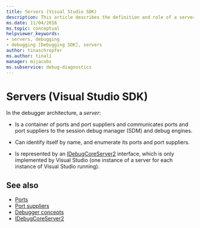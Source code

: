 ```yaml
---
title: Servers (Visual Studio SDK)
description: This article describes the definition and role of a server in the debugger architecture in Visual Studio.
ms.date: 11/04/2016
ms.topic: conceptual
helpviewer_keywords:
- servers, debugging
- debugging [Debugging SDK], servers
author: tinaschrepfer
ms.author: tinali
manager: mijacobs
ms.subservice: debug-diagnostics
---
```

# Servers (Visual Studio SDK)

In the debugger architecture, a *server*:

- Is a container of ports and port suppliers and communicates ports and port suppliers to the session debug manager (SDM) and debug engines.

- Can identify itself by name, and enumerate its ports and port suppliers.

- Is represented by an [IDebugCoreServer2](../../extensibility/debugger/reference/idebugcoreserver2.md) interface, which is only implemented by Visual Studio (one instance of a server for each instance of Visual Studio running).

## See also
- [Ports](../../extensibility/debugger/ports.md)
- [Port suppliers](../../extensibility/debugger/port-suppliers.md)
- [Debugger concepts](../../extensibility/debugger/debugger-concepts.md)
- [IDebugCoreServer2](../../extensibility/debugger/reference/idebugcoreserver2.md)

